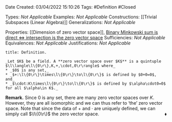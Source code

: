 <br />
<br />

Date Created: 03/04/2022 15:10:26
Tags: #Definition #Closed

Types: _Not Applicable_
Examples: _Not Applicable_
Constructions: [[Trivial Subspaces (Linear Algebra)]]
Generalizations: _Not Applicable_

Properties: [[Dimension of zero vector space]], [Binary Minkowski sum is direct $\Leftrightarrow$ intersection is the zero vector space](Binary%20Minkowski%20sum%20is%20direct%20iff%20intersection%20is%20the%20zero%20vector%20space.md)
Sufficiencies: _Not Applicable_
Equivalences: _Not Applicable_
Justifications: _Not Applicable_

``` ad-Definition
title: Definition.

_Let $K$ be a field. A **zero vector space over $K$** is a quintuple $\l\langle\l\{0\r\},K,+,\cdot,0\r\rangle$ where_
* _$0$ is any set,_
* _$+:\l\{0\r\}\times\l\{0\r\}\to\l\{0\r\}$ is defined by $0+0=0$, and_
* _$\cdot:K\times\l\{0\r\}\to\l\{0\r\}$ is defined by $\alpha\cdot0=0$ for all $\alpha\in K$._

```

**Remark.** Since $0$ is any set, there are many zero vector spaces over $K$. However, they are all isomorphic and we can thus refer to $\textrm{`}$the$\textrm{'}$ zero vector space. Note that since the data of $+$ and $\cdot$ are uniquely defined, we can simply call $\l\{0\r\}$ the zero vector space.<span style="float:right;">$\blacklozenge$</span>
